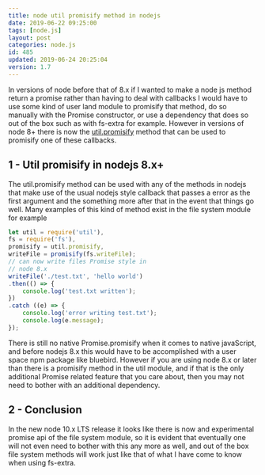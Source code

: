 ```yaml
---
title: node util promisify method in nodejs
date: 2019-06-22 09:25:00
tags: [node.js]
layout: post
categories: node.js
id: 485
updated: 2019-06-24 20:25:04
version: 1.7
---
```


In versions of node before that of 8.x if I wanted to make a node js method return a promise rather than having to deal with callbacks I would have to use some kind of user land module to promisify that method, do so manually with the Promise constructor, or use a dependency that does so out of the box such as with fs-extra for example. However in versions of node 8+ there is now the [util.promisify](https://nodejs.org/dist/latest-v8.x/docs/api/util.html#util_util_promisify_original) method that can be used to promisify one of these callbacks.

<!-- more -->

## 1 - Util promisify in nodejs 8.x+

The util.promisify method can be used with any of the methods in nodejs that make use of the usual nodejs style callback that passes a error as the first argument and the something more after that in the event that things go well. Many examples of this kind of method exist in the file system module for example

```js
let util = require('util'),
fs = require('fs'),
promisify = util.promisify,
writeFile = promisify(fs.writeFile);
// can now write files Promise style in
// node 8.x
writeFile('./test.txt', 'hello world')
.then(() => {
    console.log('test.txt written');
})
.catch ((e) => {
    console.log('error writing test.txt');
    console.log(e.message);
});
```

There is still no native Promise.promisify when it comes to native javaScript, and before nodejs 8.x this would have to be accomplished with a user space npm package like bluebird. However if you are using node 8.x or later than there is a promisify method in the util module, and if that is the only additional Promise related feature that you care about, then you may not need to bother with an additional dependency.

## 2 - Conclusion

In the new node 10.x LTS release it looks like there is now and experimental promise api of the file system module, so it is evident that eventually one will not even need to bother with this any more as well, and out of the box file system methods will work just like that of what I have come to know when using fs-extra. 